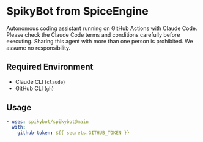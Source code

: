 # SpikyBot from SpiceEngine

Autonomous coding assistant running on GitHub Actions with Claude Code.
Please check the Claude Code terms and conditions carefully before executing.
Sharing this agent with more than one person is prohibited.
We assume no responsibility.

## Required Environment

- Claude CLI (`claude`)
- GitHub CLI (`gh`)

## Usage

```yaml
- uses: spikybot/spikybot@main
  with:
    github-token: ${{ secrets.GITHUB_TOKEN }}
```

